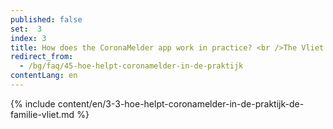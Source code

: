 ```yaml
---
published: false
set:  3
index: 3
title: How does the CoronaMelder app work in practice? <br />The Vliet family
redirect_from: 
  - /bg/faq/45-hoe-helpt-coronamelder-in-de-praktijk
contentLang: en
---
```

{% include content/en/3-3-hoe-helpt-coronamelder-in-de-praktijk-de-familie-vliet.md %}
